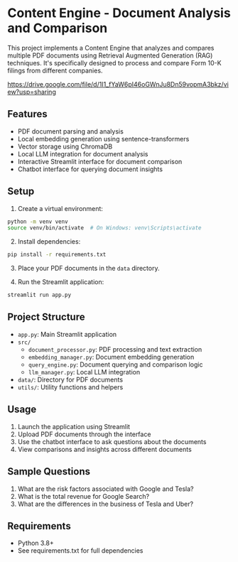 # Content Engine - Document Analysis and Comparison

This project implements a Content Engine that analyzes and compares multiple PDF documents using Retrieval Augmented Generation (RAG) techniques. It's specifically designed to process and compare Form 10-K filings from different companies.

https://drive.google.com/file/d/1I1_fYaW6pI46oGWnJu8Dn59vopmA3bkz/view?usp=sharing 

## Features

- PDF document parsing and analysis
- Local embedding generation using sentence-transformers
- Vector storage using ChromaDB
- Local LLM integration for document analysis
- Interactive Streamlit interface for document comparison
- Chatbot interface for querying document insights

## Setup

1. Create a virtual environment:
```bash
python -m venv venv
source venv/bin/activate  # On Windows: venv\Scripts\activate
```

2. Install dependencies:
```bash
pip install -r requirements.txt
```

3. Place your PDF documents in the `data` directory.

4. Run the Streamlit application:
```bash
streamlit run app.py
```

## Project Structure

- `app.py`: Main Streamlit application
- `src/`
  - `document_processor.py`: PDF processing and text extraction
  - `embedding_manager.py`: Document embedding generation
  - `query_engine.py`: Document querying and comparison logic
  - `llm_manager.py`: Local LLM integration
- `data/`: Directory for PDF documents
- `utils/`: Utility functions and helpers

## Usage

1. Launch the application using Streamlit
2. Upload PDF documents through the interface
3. Use the chatbot interface to ask questions about the documents
4. View comparisons and insights across different documents

## Sample Questions

1. What are the risk factors associated with Google and Tesla?
2. What is the total revenue for Google Search?
3. What are the differences in the business of Tesla and Uber?

## Requirements

- Python 3.8+
- See requirements.txt for full dependencies
